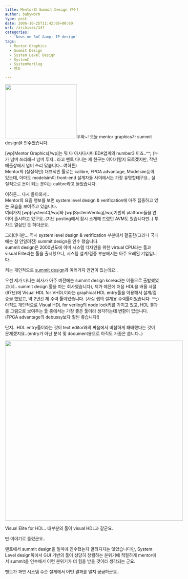 ```yaml
---
title: Mentor의 Summit Design 인수!
author: babyworm
type: post
date: 2006-10-25T11:42:05+00:00
url: /archives/147
categories:
  - 'News on SoC &amp; IP design'
tags:
  - Mentor Graphics
  - Summit Design
  - System Level Design
  - SystemC
  - SystemVerilog
  - 멘토

---
```

<img loading="lazy" decoding="async" src="https://i0.wp.com/babyworm.net/wordpress/wp-content/uploads/1/cfile2.uf.112C93504D6A7AA13F38CE.jpg?resize=235%2C177" class="alignright" width="235" height="177" alt="" data-recalc-dims="1" />우와~! 오늘 mentor graphics가 summit design을 인수했습니다. 

[wp]Mentor Graphics[/wp]는 뭐 다 아시다시피 EDA업계의 number3 이죠..^^; (누가 넘버 쓰리래~! 넘버 투지.. 라고 멘토 다니는 제 친구는 이야기할지 모르겠지만, 작년 매출상에서 넘버 쓰리 맞습니다&#8230;여하튼)  
Mentor의 (실질적인) 대표적인 툴로는 calibre, FPGA advantage, Modelsim등이 있는데, 아마도 modelsim이 front-end 설계자들 사이에서는 가장 유명할테구요.. 실질적으로 돈이 되는 분야는 calibre라고 들었습니다.

여하튼&#8230; 다시 돌아와서..  
Mentor의 요즘 행보를 보면 system level design & verification에 아주 집중하고 있는 모습을 보여주고 있습니다.  
여러가지 [wp]systemC[/wp]와 [wp]SystemVerilog[/wp]기반의 platform들을 연이어 출시하고 있구요..(지난 posting에서 잠시 소개해 드렸던 AVM도 있습니다만..) 투자도 열심인 듯 하더군요.

그러더니만&#8230; 역시 system level design & verification 부분에서 걸출한(그러나 국내에는 참 안알려진) summit design을 인수 했습니다.  
summit design은 2000년도에 이미 시스템 디자인을 위한 virtual CPU라는 툴과 visual Elite라는 툴을 출시했으니, 시스템 설계/검증 부분에서는 아주 오래된 기업입니다. 

저는 개인적으로 [summit design][1]과 여러가지 인연이 있는데요..

우선 제가 다니는 회사가 아주 예전에는 summit design korea라는 이름으로 출발했었고(네.. summit design 툴을 파는 회사였습니다), 제가 예전에 처음 HDL을 배울 시절(97년)에 Visual HDL for VHDL이라는 graphical HDL entry툴을 이용해서 설계/검증을 했었고, 약 2년간 제 주력 툴이었습니다. (사실 랩의 설계용 주력툴이었습니다. ^^;)  
아직도 개인적으로 Visual HDL for verilog의 node lock키를 가지고 있고, HDL 결과를 그림으로 보여주는 툴 중에서는 가장 좋은 툴이라 생각하는데 변함이 없습니다. (FPGA advantage의 debussy보다 훨씬 좋습니다!)

단지.. HDL entry툴이라는 것이 text editor와의 싸움에서 비참하게 패배했다는 것이 문제겠지요..(entry가 아닌 분석 및 document용으로 아직도 가끔은 씁니다..)  


<div style="width: 592px" class="wp-caption aligncenter">
  <img loading="lazy" decoding="async" src="https://i0.wp.com/babyworm.net/wordpress/wp-content/uploads/1/cfile1.uf.11613D4F4D6A7AA1251A70.gif?resize=582%2C589" width="582" height="589" alt="" data-recalc-dims="1" />
  
  <p class="wp-caption-text">
    Visual Elite for HDL.. 대부분의 툴이 visual HDL과 같군요.
  </p>
</div>

  
딴 이야기로 흘렀군요..

맨토에서 summit design을 얼마에 인수했는지 알려지지는 않았습니다만, System Level design쪽에서 GUI 기반의 툴이 상당히 창궐하는 분위기에 적절하게 mentor에서 summit을 인수해서 이런 분위기가 더 힘을 받을 것이라 생각되는 군요. 

맨토가 과연 시스템 수준 설게에서 어떤 결과를 낼지 궁금하군요..

 [1]: http://www.summit-design.com/